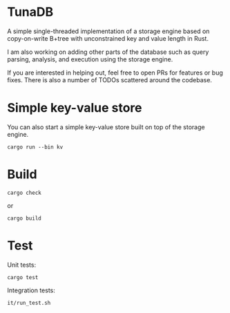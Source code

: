 # TunaDB

A simple single-threaded implementation of a storage engine based on
copy-on-write B+tree with unconstrained key and value length in Rust.

I am also working on adding other parts of the database such as query parsing,
analysis, and execution using the storage engine.

If you are interested in helping out, feel free to open PRs for features or
bug fixes. There is also a number of TODOs scattered around the codebase.

# Simple key-value store

You can also start a simple key-value store built on top of the storage engine.

```shell
cargo run --bin kv
```

# Build

```shell
cargo check
```

or

```shell
cargo build
```

# Test

Unit tests:

```shell
cargo test
```

Integration tests:

```shell
it/run_test.sh
```
